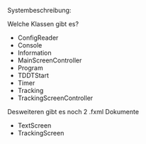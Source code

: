 Systembeschreibung:

Welche Klassen gibt es?
 - ConfigReader
 - Console
 - Information
 - MainScreenController
 - Program
 - TDDTStart
 - Timer
 - Tracking
 - TrackingScreenController
 
 Desweiteren gibt es noch 2 .fxml Dokumente
 - TextScreen
 - TrackingScreen
 